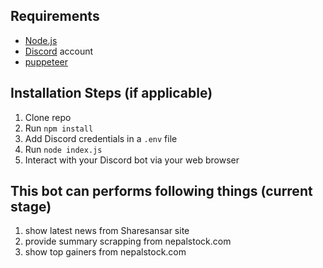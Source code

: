 ## Requirements

- [Node.js](http://nodejs.org/)
- [Discord](https://discordapp.com/) account
- [puppeteer](https://github.com/puppeteer/puppeteer)

## Installation Steps (if applicable)

1. Clone repo
2. Run `npm install`
3. Add Discord credentials in a `.env` file
4. Run `node index.js`
5. Interact with your Discord bot via your web browser
## This bot can performs following things (current stage)
1.  show latest news from Sharesansar site
2. provide summary scrapping from nepalstock.com
3. show top gainers from nepalstock.com
